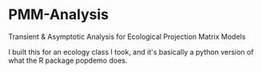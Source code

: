 # PMM-Analysis
Transient &amp; Asymptotic Analysis for Ecological Projection Matrix Models 

I built this for an ecology class I took, and it's basically a python version of what the R package popdemo does. 
